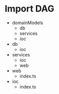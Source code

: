 # Import DAG

- domainModels
  - db
  - services
  - ioc
- db
  - ioc
- services
  - ioc
  - web
- web
  - index.ts
- ioc
  - index.ts